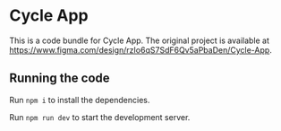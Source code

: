 
  # Cycle App

  This is a code bundle for Cycle App. The original project is available at https://www.figma.com/design/rzIo6qS7SdF6Qv5aPbaDen/Cycle-App.

  ## Running the code

  Run `npm i` to install the dependencies.

  Run `npm run dev` to start the development server.
  